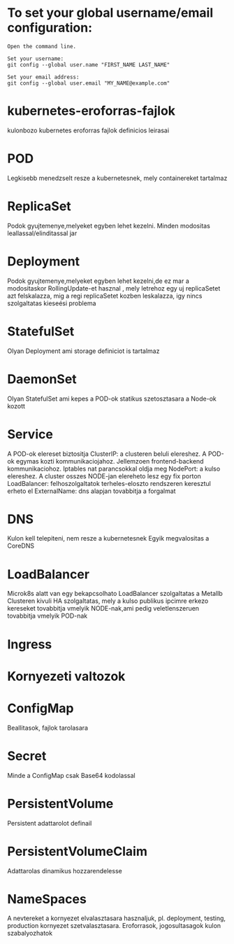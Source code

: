 # To set your global username/email configuration:

    Open the command line.

    Set your username:
    git config --global user.name "FIRST_NAME LAST_NAME"

    Set your email address:
    git config --global user.email "MY_NAME@example.com"

# kubernetes-eroforras-fajlok
kulonbozo kubernetes eroforras fajlok definicios leirasai

# POD
Legkisebb menedzselt resze a kubernetesnek, mely containereket tartalmaz
# ReplicaSet
Podok gyujtemenye,melyeket egyben lehet kezelni. Minden modositas leallassal/elinditassal jar
# Deployment
Podok gyujtemenye,melyeket egyben lehet kezelni,de ez mar a modositaskor RollingUpdate-et hasznal , mely letrehoz egy uj replicaSetet azt felskalazza, mig a regi replicaSetet kozben leskalazza, igy nincs szolgaltatas kieseési problema
# StatefulSet
Olyan Deployment ami storage definiciot is tartalmaz

# DaemonSet
Olyan StatefulSet ami kepes  a POD-ok statikus szetosztasara a Node-ok kozott

# Service
A POD-ok elereset biztositja
ClusterIP:
 a clusteren beluli elereshez. A POD-ok egymas kozti kommunikaciojahoz. Jellemzoen frontend-backend kommunikaciohoz. Iptables nat parancsokkal oldja meg
NodePort:
a kulso elereshez. A cluster osszes NODE-jan elereheto lesz egy fix porton
LoadBalancer:
felhoszolgaltatok terheles-eloszto rendszeren keresztul erheto el
ExternalName:
dns alapjan tovabbitja a forgalmat
# DNS
Kulon kell telepiteni, nem resze a kubernetesnek
Egyik megvalositas a CoreDNS

# LoadBalancer
Microk8s alatt van egy bekapcsolhato LoadBalancer szolgaltatas a Metallb
Clusteren kivuli HA szolgaltatas, mely a kulso publikus ipcimre erkezo kereseket tovabbitja vmelyik NODE-nak,ami pedig veletlenszeruen tovabbitja vmelyik POD-nak

# Ingress

# Kornyezeti valtozok
# ConfigMap
Beallitasok, fajlok tarolasara

# Secret
Minde a ConfigMap csak Base64 kodolassal
# PersistentVolume
Persistent adattarolot definail

# PersistentVolumeClaim
Adattarolas dinamikus hozzarendelesse

# NameSpaces
A nevtereket a kornyezet elvalasztasara hasznaljuk, pl. deployment, testing, production kornyezet szetvalasztasara.
Eroforrasok, jogosultasagok kulon szabalyozhatok 





